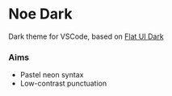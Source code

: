 # Noe Dark

Dark theme for VSCode, based on [Flat UI Dark](https://marketplace.visualstudio.com/items?itemName=lkytal.FlatUI)

### Aims
- Pastel neon syntax
- Low-contrast punctuation

